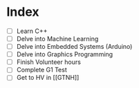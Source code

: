 # Index
- [ ] Learn C++
- [ ] Delve into Machine Learning
- [ ] Delve into Embedded Systems (Arduino)
- [ ] Delve into Graphics Programming
- [ ] Finish Volunteer hours
- [ ] Complete G1 Test
- [ ] Get to HV in [[GTNH]]